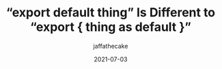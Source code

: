 ---
author: jaffathecake
date: 2021-07-03
tags:
  - javascript
target_url: https://jakearchibald.com/2021/export-default-thing-vs-thing-as-default/
title: “export default thing” Is Different to “export { thing as default }”
---